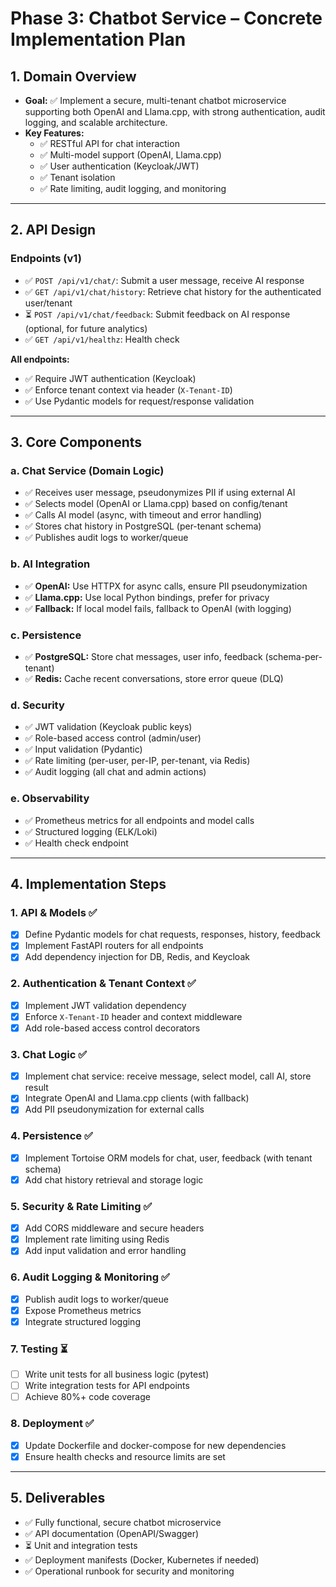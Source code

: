 # Phase 3: Chatbot Service – Concrete Implementation Plan

## 1. Domain Overview
- **Goal:** ✅ Implement a secure, multi-tenant chatbot microservice supporting both OpenAI and Llama.cpp, with strong authentication, audit logging, and scalable architecture.
- **Key Features:** 
  - ✅ RESTful API for chat interaction
  - ✅ Multi-model support (OpenAI, Llama.cpp)
  - ✅ User authentication (Keycloak/JWT)
  - ✅ Tenant isolation
  - ✅ Rate limiting, audit logging, and monitoring

---

## 2. API Design

### Endpoints (v1)
- ✅ `POST /api/v1/chat/`: Submit a user message, receive AI response
- ✅ `GET /api/v1/chat/history`: Retrieve chat history for the authenticated user/tenant
- ⏳ `POST /api/v1/chat/feedback`: Submit feedback on AI response (optional, for future analytics)
- ✅ `GET /api/v1/healthz`: Health check

**All endpoints:**
- ✅ Require JWT authentication (Keycloak)
- ✅ Enforce tenant context via header (`X-Tenant-ID`)
- ✅ Use Pydantic models for request/response validation

---

## 3. Core Components

### a. Chat Service (Domain Logic)
- ✅ Receives user message, pseudonymizes PII if using external AI
- ✅ Selects model (OpenAI or Llama.cpp) based on config/tenant
- ✅ Calls AI model (async, with timeout and error handling)
- ✅ Stores chat history in PostgreSQL (per-tenant schema)
- ✅ Publishes audit logs to worker/queue

### b. AI Integration
- ✅ **OpenAI:** Use HTTPX for async calls, ensure PII pseudonymization
- ✅ **Llama.cpp:** Use local Python bindings, prefer for privacy
- ✅ **Fallback:** If local model fails, fallback to OpenAI (with logging)

### c. Persistence
- ✅ **PostgreSQL:** Store chat messages, user info, feedback (schema-per-tenant)
- ✅ **Redis:** Cache recent conversations, store error queue (DLQ)

### d. Security
- ✅ JWT validation (Keycloak public keys)
- ✅ Role-based access control (admin/user)
- ✅ Input validation (Pydantic)
- ✅ Rate limiting (per-user, per-IP, per-tenant, via Redis)
- ✅ Audit logging (all chat and admin actions)

### e. Observability
- ✅ Prometheus metrics for all endpoints and model calls
- ✅ Structured logging (ELK/Loki)
- ✅ Health check endpoint

---

## 4. Implementation Steps

### 1. API & Models ✅
- [x] Define Pydantic models for chat requests, responses, history, feedback
- [x] Implement FastAPI routers for all endpoints
- [x] Add dependency injection for DB, Redis, and Keycloak

### 2. Authentication & Tenant Context ✅
- [x] Implement JWT validation dependency
- [x] Enforce `X-Tenant-ID` header and context middleware
- [x] Add role-based access control decorators

### 3. Chat Logic ✅
- [x] Implement chat service: receive message, select model, call AI, store result
- [x] Integrate OpenAI and Llama.cpp clients (with fallback)
- [x] Add PII pseudonymization for external calls

### 4. Persistence ✅
- [x] Implement Tortoise ORM models for chat, user, feedback (with tenant schema)
- [x] Add chat history retrieval and storage logic

### 5. Security & Rate Limiting ✅
- [x] Add CORS middleware and secure headers
- [x] Implement rate limiting using Redis
- [x] Add input validation and error handling

### 6. Audit Logging & Monitoring ✅
- [x] Publish audit logs to worker/queue
- [x] Expose Prometheus metrics
- [x] Integrate structured logging

### 7. Testing ⏳
- [ ] Write unit tests for all business logic (pytest)
- [ ] Write integration tests for API endpoints
- [ ] Achieve 80%+ code coverage

### 8. Deployment ✅
- [x] Update Dockerfile and docker-compose for new dependencies
- [x] Ensure health checks and resource limits are set

---

## 5. Deliverables
- ✅ Fully functional, secure chatbot microservice
- ✅ API documentation (OpenAPI/Swagger)
- ⏳ Unit and integration tests
- ✅ Deployment manifests (Docker, Kubernetes if needed)
- ✅ Operational runbook for security and monitoring 